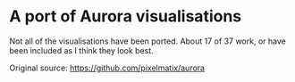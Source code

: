 A port of Aurora visualisations
======

Not all of the visualisations have been ported. About 17 of 37 work, or have been included as I think they look best.

Original source: https://github.com/pixelmatix/aurora